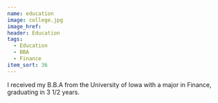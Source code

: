 ```yaml
---
name: education
image: college.jpg
image_href: 
header: Education
tags:
  - Education
  - BBA
  - Finance
item_sort: 36
---
```

I received my B.B.A from the University of Iowa with a major in Finance, graduating in 3 1/2 years.

